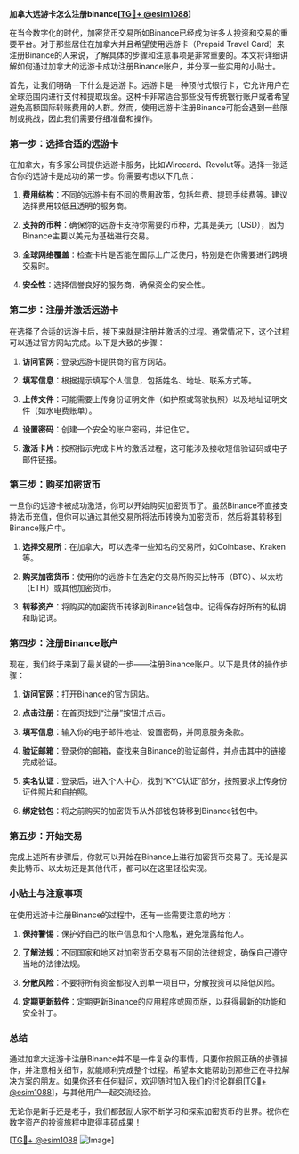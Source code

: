 **加拿大远游卡怎么注册binance[[TG💪+ @esim1088](https://t.me/s/esim1088)]**

在当今数字化的时代，加密货币交易所如Binance已经成为许多人投资和交易的重要平台。对于那些居住在加拿大并且希望使用远游卡（Prepaid Travel Card）来注册Binance的人来说，了解具体的步骤和注意事项是非常重要的。本文将详细讲解如何通过加拿大的远游卡成功注册Binance账户，并分享一些实用的小贴士。

首先，让我们明确一下什么是远游卡。远游卡是一种预付式银行卡，它允许用户在全球范围内进行支付和提取现金。这种卡非常适合那些没有传统银行账户或者希望避免高额国际转账费用的人群。然而，使用远游卡注册Binance可能会遇到一些限制或挑战，因此我们需要仔细准备和操作。

### **第一步：选择合适的远游卡**

在加拿大，有多家公司提供远游卡服务，比如Wirecard、Revolut等。选择一张适合你的远游卡是成功的第一步。你需要考虑以下几点：

1. **费用结构**：不同的远游卡有不同的费用政策，包括年费、提现手续费等。建议选择费用较低且透明的服务商。
   
2. **支持的币种**：确保你的远游卡支持你需要的币种，尤其是美元（USD），因为Binance主要以美元为基础进行交易。

3. **全球网络覆盖**：检查卡片是否能在国际上广泛使用，特别是在你需要进行跨境交易时。

4. **安全性**：选择信誉良好的服务商，确保资金的安全性。

### **第二步：注册并激活远游卡**

在选择了合适的远游卡后，接下来就是注册并激活的过程。通常情况下，这个过程可以通过官方网站完成。以下是大致的步骤：

1. **访问官网**：登录远游卡提供商的官方网站。
   
2. **填写信息**：根据提示填写个人信息，包括姓名、地址、联系方式等。

3. **上传文件**：可能需要上传身份证明文件（如护照或驾驶执照）以及地址证明文件（如水电费账单）。

4. **设置密码**：创建一个安全的账户密码，并记住它。

5. **激活卡片**：按照指示完成卡片的激活过程，这可能涉及接收短信验证码或电子邮件链接。

### **第三步：购买加密货币**

一旦你的远游卡被成功激活，你可以开始购买加密货币了。虽然Binance不直接支持法币充值，但你可以通过其他交易所将法币转换为加密货币，然后将其转移到Binance账户中。

1. **选择交易所**：在加拿大，可以选择一些知名的交易所，如Coinbase、Kraken等。

2. **购买加密货币**：使用你的远游卡在选定的交易所购买比特币（BTC）、以太坊（ETH）或其他加密货币。

3. **转移资产**：将购买的加密货币转移到Binance钱包中。记得保存好所有的私钥和助记词。

### **第四步：注册Binance账户**

现在，我们终于来到了最关键的一步——注册Binance账户。以下是具体的操作步骤：

1. **访问官网**：打开Binance的官方网站。

2. **点击注册**：在首页找到“注册”按钮并点击。

3. **填写信息**：输入你的电子邮件地址、设置密码，并同意服务条款。

4. **验证邮箱**：登录你的邮箱，查找来自Binance的验证邮件，并点击其中的链接完成验证。

5. **实名认证**：登录后，进入个人中心，找到“KYC认证”部分，按照要求上传身份证件照片和自拍照。

6. **绑定钱包**：将之前购买的加密货币从外部钱包转移到Binance钱包中。

### **第五步：开始交易**

完成上述所有步骤后，你就可以开始在Binance上进行加密货币交易了。无论是买卖比特币、以太坊还是其他代币，都可以在这里轻松实现。

### **小贴士与注意事项**

在使用远游卡注册Binance的过程中，还有一些需要注意的地方：

1. **保持警惕**：保护好自己的账户信息和个人隐私，避免泄露给他人。

2. **了解法规**：不同国家和地区对加密货币交易有不同的法律规定，确保自己遵守当地的法律法规。

3. **分散风险**：不要将所有资金都投入到单一项目中，分散投资可以降低风险。

4. **定期更新软件**：定期更新Binance的应用程序或网页版，以获得最新的功能和安全补丁。

### **总结**

通过加拿大远游卡注册Binance并不是一件复杂的事情，只要你按照正确的步骤操作，并注意相关细节，就能顺利完成整个过程。希望本文能帮助到那些正在寻找解决方案的朋友。如果你还有任何疑问，欢迎随时加入我们的讨论群组[[TG💪+ @esim1088](https://t.me/s/esim1088)]，与其他用户一起交流经验。

无论你是新手还是老手，我们都鼓励大家不断学习和探索加密货币的世界。祝你在数字资产的投资旅程中取得丰硕成果！

[[TG💪+ @esim1088](https://t.me/s/esim1088) ![Image](https://i.postimg.cc/4NQfJmqS/Snipaste-2025-05-13-00-14-12.png)]